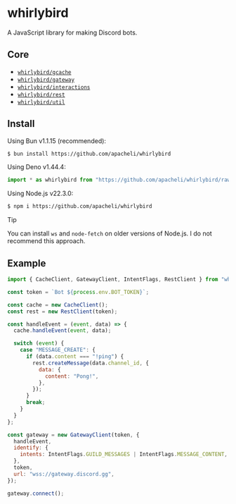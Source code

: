 # whirlybird

A JavaScript library for making Discord bots.

## Core

- [`whirlybird/gcache`](core/cache)
- [`whirlybird/gateway`](core/gateway)
- [`whirlybird/interactions`](core/interactions)
- [`whirlybird/rest`](core/rest)
- [`whirlybird/util`](core/util)

## Install

Using Bun v1.1.15 (recommended):

```sh
$ bun install https://github.com/apacheli/whirlybird
```

Using Deno v1.44.4:

```js
import * as whirlybird from "https://github.com/apacheli/whirlybird/raw/dev/core/lib.js";
```

Using Node.js v22.3.0:

```sh
$ npm i https://github.com/apacheli/whirlybird
```

> [!TIP]
> You can install `ws` and `node-fetch` on older versions of Node.js. I do not recommend this approach.

## Example

```js
import { CacheClient, GatewayClient, IntentFlags, RestClient } from "whirlybird";

const token = `Bot ${process.env.BOT_TOKEN}`;

const cache = new CacheClient();
const rest = new RestClient(token);

const handleEvent = (event, data) => {
  cache.handleEvent(event, data);

  switch (event) {
    case "MESSAGE_CREATE": {
      if (data.content === "!ping") {
        rest.createMessage(data.channel_id, {
          data: {
            content: "Pong!",
          },
        });
      }
      break;
    }
  }
};

const gateway = new GatewayClient(token, {
  handleEvent,
  identify: {
    intents: IntentFlags.GUILD_MESSAGES | IntentFlags.MESSAGE_CONTENT,
  },
  token,
  url: "wss://gateway.discord.gg",
});

gateway.connect();
```

